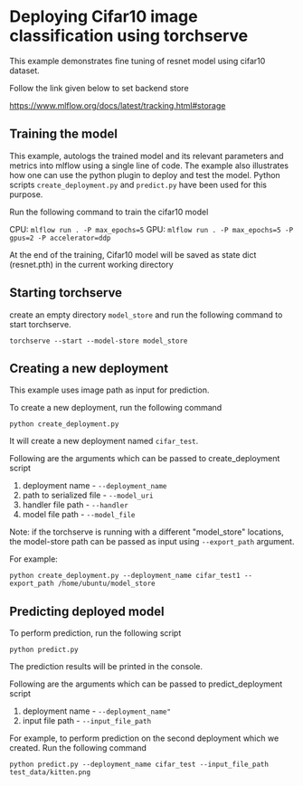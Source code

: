 # Deploying Cifar10 image classification using torchserve

This example demonstrates fine tuning of resnet model using cifar10 dataset.

Follow the link given below to set backend store

https://www.mlflow.org/docs/latest/tracking.html#storage

## Training the model

This example, autologs the trained model and its relevant parameters and metrics into mlflow using a single line of code. 
The example also illustrates how one can use the python plugin to deploy and test the model.
Python scripts `create_deployment.py` and `predict.py` have been used for this purpose.

Run the following command to train the cifar10 model

CPU: `mlflow run . -P max_epochs=5`
GPU: `mlflow run . -P max_epochs=5 -P gpus=2 -P accelerator=ddp`

At the end of the training, Cifar10 model will be saved as state dict (resnet.pth) in the current working directory

## Starting torchserve

create an empty directory `model_store` and run the following command to start torchserve.

`torchserve --start --model-store model_store`

## Creating a new deployment

This example uses image path as input for prediction.

To create a new deployment, run the following command

`python create_deployment.py`

It will create a new deployment named `cifar_test`.

Following are the arguments which can be passed to create_deployment script

1. deployment name - `--deployment_name`
2. path to serialized file - `--model_uri`
3. handler file path - `--handler`
4. model file path - `--model_file`

Note:
if the torchserve is running with a different "model_store" locations, the model-store path 
can be passed as input using `--export_path` argument.

For example:

`python create_deployment.py --deployment_name cifar_test1 --export_path /home/ubuntu/model_store`

## Predicting deployed model

To perform prediction, run the following script

`python predict.py`

The prediction results will be printed in the console. 

Following are the arguments which can be passed to predict_deployment script

1. deployment name - `--deployment_name"`
2. input file path - `--input_file_path`

For example, to perform prediction on the second deployment which we created. Run the following command

`python predict.py --deployment_name cifar_test --input_file_path test_data/kitten.png`

